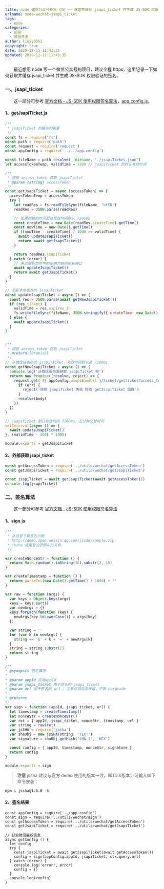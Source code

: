 ```yaml
---
title: node 微信公众号开发（四）—— 获取并缓存 jsapi_ticket 并生成 JS-SDK 权限验证的签名
urlname: node-wechat-jsapi_ticket
tags:
  - node
categories:
  - 前端
  - 微信开发
author: liuxy0551
copyright: true
date: 2020-12-11 11:43:35
updated: 2020-12-11 11:43:35
---
```


&emsp;&emsp;最近想用 node 写一个微信公众号的项目，建议全程 https，这里记录一下如何获取并缓存 jsapi_ticket 并生成 JS-SDK 权限验证的签名。

<!--more-->


### 一、jsapi_ticket

&emsp;&emsp;这一部分可参考 <a href="https://developers.weixin.qq.com/doc/offiaccount/OA_Web_Apps/JS-SDK.html#62" target="_black">官方文档 - JS-SDK 使用权限签名算法</a>，<a href="https://liuxianyu.cn/article/node-wechat-base-koa.html#2-app-config-js" target="_black">app.config.js</a>。

#### 1、getJsapiTicket.js

``` javascript
/**
 * jsapiTicket 的缓存和更新
 */
const fs = require('fs')
const path = require('path')
const request = require('request')
const appConfig = require('../../app.config')

const fileName = path.resolve(__dirname, './jsapiTicket.json')
let accessTokenTemp, validTime = 7200 // jsapiTicket 的默认有效时间

/**
 * 根据 access_token 获取 jsapiTicket
 * @param {string} accessToken
 */
const getJsapiTicket = async (accessToken) => {
  accessTokenTemp = accessToken
  try {
    let readRes = fs.readFileSync(fileName, 'utf8')
    readRes = JSON.parse(readRes)

    // 如果创建的时间超过现在时间默认 7200ms
    const createTime = new Date(readRes.createTime).getTime()
    const nowTime = new Date().getTime()
    if ((nowTime - createTime) / 1000 >= validTime) {
      await updateJsapiTicket()
      return await getJsapiTicket()
    }

    return readRes.jsapiTicket
  } catch (error) {
    // 未读取到文件中的正确内容则更新接口
    await updateJsapiTicket()
    return await getJsapiTicket()
  }
}

// 更新本地缓存的 jsapiTicket
const updateJsapiTicket = async () => {
  const res = JSON.parse(await getNewJsapiTicket())
  if (res.ticket) {
    validTime = res.expires_in
    fs.writeFileSync(fileName, JSON.stringify({ createTime: new Date(), ...res }))
  } else {
    await updateJsapiTicket()
  }
}


/**
 * 根据 access_token 获取 jsapiTicket
 * @return {Promise}
 */
// 从微信获取新的 jsapiTicket，有效时间默认是 7200ms
const getNewJsapiTicket = async () => {
  console.log('从微信服务器获取 jsapiTicket 啦')
  return new Promise((resolve, reject) => {
    request.get(`${ appConfig.wxapiBaseUrl }/ticket/getticket?access_token=${ accessTokenTemp }&type=jsapi`, (err, res, body) => {
      if (err) {
        reject('获取 jsapiTicket 失败 检查 getJsapiTicket 函数')
      }
      resolve(body)
    })
  })
}

// jsapiTicket 默认有效时间 7200ms，五分钟交替时间
setInterval(async () => {
  await updateJsapiTicket()
}, (validTime - 300) * 1000)

module.exports = getJsapiTicket
```

#### 2、外部获取 jsapi_ticket

``` javascript
const getAccessToken = require('../utils/wechat/getAccessToken')
const getJsapiTicket = require('../utils/wechat/getJsapiTicket')

const jsapiTicket = await getJsapiTicket(await getAccessToken())
console.log(jsapiTicket)
```


### 二、签名算法

&emsp;&emsp;这一部分可参考 <a href="https://developers.weixin.qq.com/doc/offiaccount/OA_Web_Apps/JS-SDK.html#62" target="_black">官方文档 - JS-SDK 使用权限签名算法</a>

#### 1、sign.js

``` javascript
/**
 * 从这里下载官方示例
 * http://demo.open.weixin.qq.com/jssdk/sample.zip
 * jssha 请用官方示例中的文件
 */

var createNonceStr = function () {
  return Math.random().toString(36).substr(2, 15)
}

var createTimestamp = function () {
  return parseInt(new Date().getTime() / 1000) + ''
}

var raw = function (args) {
  var keys = Object.keys(args)
  keys = keys.sort()
  var newArgs = {}
  keys.forEach(function (key) {
    newArgs[key.toLowerCase()] = args[key]
  })

  var string = ''
  for (var k in newArgs) {
    string += '&' + k + '=' + newArgs[k]
  }
  string = string.substr(1)
  return string
}

/**
* @synopsis 签名算法 
*
* @param appId 应用appId
* @param jsapi_ticket 用于签名的 jsapi_ticket
* @param url 用于签名的 url ，注意必须动态获取，不能 hardcode
*
* @returns
*/
var sign = function (appId, jsapi_ticket, url) {
  let timestamp = createTimestamp()
  let nonceStr = createNonceStr()
  var ret = { appId, jsapi_ticket, nonceStr, timestamp, url }
  var string = raw(ret)
  var jsSHA = require('jssha')
  var shaObj = new jsSHA(string, 'TEXT')
  var signature = shaObj.getHash('SHA-1', 'HEX')

  const config = { appId, timestamp, nonceStr, signature }
  return config
}

module.exports = sign
```

>**注意**
>  jssha 建议与官方 demo 使用的版本一致，即1.5.0版本，可输入如下命令安装：

```
npm i jssha@1.5.0 -S
```

#### 2、签名结果

```
const appConfig = require('../app.config')
const sign = require('../utils/wechat/sign')
const getAccessToken = require('../utils/wechat/getAccessToken')
const getJsapiTicket = require('../utils/wechat/getJsapiTicket')

// 获取微信鉴权信息
async getConfig () {
  let config
  try {
    const jsapiTicket = await getJsapiTicket(await getAccessToken())
    config = sign(appConfig.appId, jsapiTicket, ctx.query.url)
  } catch (error) {
    console.log('error', error)
    config = {}
  }
  console.log(config)
}
```
